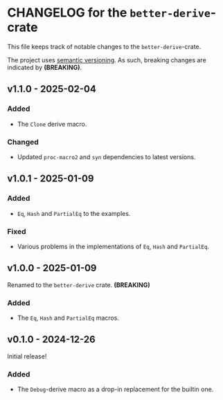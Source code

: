 # CHANGELOG for the `better-derive`-crate
This file keeps track of notable changes to the `better-derive`-crate.

The project uses [semantic versioning](https://semver.org). As such, breaking changes are indicated by **(BREAKING)**.


## v1.1.0 - 2025-02-04
### Added
- The `Clone` derive macro.

### Changed
- Updated `proc-macro2` and `syn` dependencies to latest versions.


## v1.0.1 - 2025-01-09
### Added
- `Eq`, `Hash` and `PartialEq` to the examples.

### Fixed
- Various problems in the implementations of `Eq`, `Hash` and `PartialEq`.


## v1.0.0 - 2025-01-09
Renamed to the `better-derive` crate. **(BREAKING)**

### Added
- The `Eq`, `Hash` and `PartialEq` macros.


## v0.1.0 - 2024-12-26
Initial release!

### Added
- The `Debug`-derive macro as a drop-in replacement for the builtin one.
